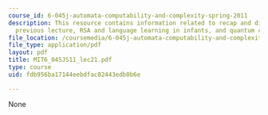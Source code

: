 ```yaml
---
course_id: 6-045j-automata-computability-and-complexity-spring-2011
description: This resource contains information related to recap and discussion of
  previous lecture, RSA and language learning in infants, and quantum computing.
file_location: /coursemedia/6-045j-automata-computability-and-complexity-spring-2011/fdb956ba17144eebdfac82443edb0b6e_MIT6_045JS11_lec21.pdf
file_type: application/pdf
layout: pdf
title: MIT6_045JS11_lec21.pdf
type: course
uid: fdb956ba17144eebdfac82443edb0b6e

---
```

None
